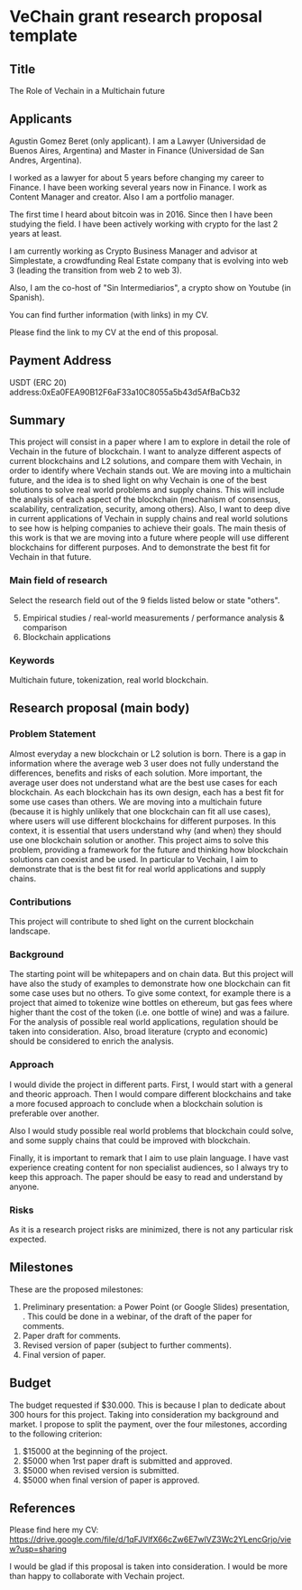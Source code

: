 # VeChain grant research proposal template

## Title
The Role of Vechain in a Multichain future

## Applicants

Agustin Gomez Beret (only applicant). I am a Lawyer (Universidad de Buenos Aires, Argentina) and Master in Finance (Universidad de San Andres, Argentina). 

I worked as a lawyer for about 5 years before changing my career to Finance. I have been working several years now in Finance. I work as Content Manager and creator. Also I am a portfolio manager.

The first time I heard about bitcoin was in 2016. Since then I have been studying the field. I have been actively working with crypto for the last 2 years at least.

I am currently working as Crypto Business Manager and advisor at Simplestate, a crowdfunding Real Estate company that is evolving into web 3 (leading the transition from web 2 to web 3).

Also, I am the co-host of "Sin Intermediarios", a crypto show on Youtube (in Spanish).

You can find further information (with links) in my CV.

Please find the link to my CV at the end of this proposal.

## Payment Address

USDT (ERC 20) address:0xEa0FEA90B12F6aF33a10C8055a5b43d5AfBaCb32

## Summary

This project will consist in a paper where I am to explore in detail the role of Vechain in the future of blockchain. 
I want to analyze different aspects of current blockchains and L2 solutions, and compare them with Vechain, in order to identify where Vechain stands out. 
We are moving into a multichain future, and the idea is to shed light on why Vechain is one of the best solutions to solve real world problems and supply chains.
This will include the analysis of each aspect of the blockchain (mechanism of consensus, scalability, centralization, security, among others).
Also, I want to deep dive in current applications of Vechain in supply chains and real world solutions to see how is helping companies to achieve their goals.
The main thesis of this work is that we are moving into a future where people will use different blockchains for different purposes. And to demonstrate the best fit for Vechain in that future.

### Main field of research

Select the research field out of the 9 fields listed below or state &quot;others&quot;.

5. Empirical studies / real-world measurements / performance analysis &amp; comparison
9. Blockchain applications

### Keywords

Multichain future, tokenization, real world blockchain.

## Research proposal (main body)

### Problem Statement

Almost everyday a new blockchain or L2 solution is born. There is a gap in information where the average web 3 user does not fully understand the differences, benefits and risks of each solution. More important, the average user does not understand what are the best use cases for each blockchain.
As each blockchain has its own design, each has a best fit for some use cases than others.
We are moving into a multichain future (because it is highly unlikely that one blockchain can fit all use cases), where users will use different blockchains for different purposes.
In this context, it is essential that users understand why (and when) they should use one blockchain solution or another.
This project aims to solve this problem, providing a framework for the future and thinking how blockchain solutions can coexist and be used.
In particular to Vechain, I aim to demonstrate that is the best fit for real world applications and supply chains.

### Contributions

This project will contribute to shed light on the current blockchain landscape. 


### Background

The starting point will be whitepapers and on chain data. 
But this project will have also the study of examples to demonstrate how one blockchain can fit some case uses but no others.
To give some context, for example there is a project that aimed to tokenize wine bottles on ethereum, but gas fees where higher thant the cost of the token (i.e. one bottle of wine) and was a failure.
For the analysis of possible real world applications, regulation should be taken into consideration.
Also, broad literature (crypto and economic) should be considered to enrich the analysis.

### Approach

I would divide the project in different parts. First, I would start with a general and theoric approach. Then I would compare different blockchains and take a more focused approach to conclude when a blockchain solution is preferable over another.

Also I would study possible real world problems that blockchain could solve, and some supply chains that could be improved with blockchain. 

Finally, it is important to remark that I aim to use plain language. I have vast experience creating content for non specialist audiences, so I always try to keep this approach. The paper should be easy to read and understand by anyone.

### Risks

As it is a research project risks are minimized, there is not any particular risk expected. 

## Milestones

These are the proposed milestones:

1. Preliminary presentation: a Power Point (or Google Slides) presentation, . This could be done in a webinar, of the draft of the paper for comments.
2. Paper draft for comments.
3. Revised version of paper (subject to further comments).
4. Final version of paper.


## Budget

The budget requested if $30.000. This is because I plan to dedicate about 300 hours for this project. Taking into consideration my background and market.
I propose to split the payment, over the four milestones, according to the following criterion:

1. $15000 at the beginning of the project.
2. $5000 when 1rst paper draft is submitted and approved.
3. $5000 when revised version is submitted.
4. $5000 when final version of paper is approved.

## References

Please find here my CV: https://drive.google.com/file/d/1qFJVlfX66cZw6E7wlVZ3Wc2YLencGrjo/view?usp=sharing

I would be glad if this proposal is taken into consideration. I would be more than happy to collaborate with Vechain project.


